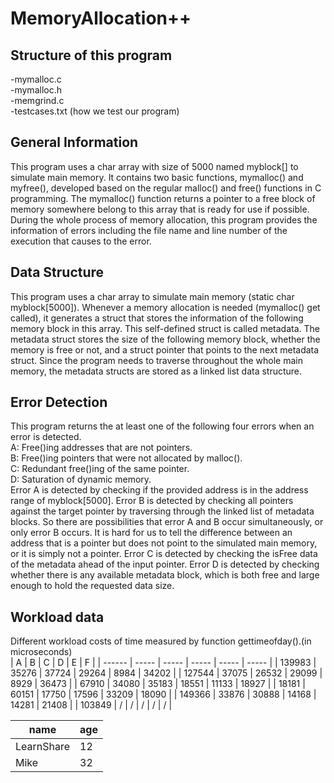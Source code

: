 # MemoryAllocation++
##  Structure of this program
-mymalloc.c  
-mymalloc.h  
-memgrind.c  
-testcases.txt (how we test our program)
## General Information
This program uses a char array with size of 5000 named myblock[] to simulate
main memory. It contains two basic functions, mymalloc() and myfree(), developed
based on the regular malloc() and free() functions in C programming. The mymalloc()
function returns a pointer to a free block of memory somewhere belong to this array
that is ready for use if possible. During the whole process of memory allocation, this
program provides the information of errors including the file name and line number of
the execution that causes to the error.
## Data Structure
This program uses a char array to simulate main memory (static char
myblock[5000]). Whenever a memory allocation is needed (mymalloc() get called), it
generates a struct that stores the information of the following memory block in this
array. This self-defined struct is called metadata. The metadata struct stores the size of
the following memory block, whether the memory is free or not, and a struct pointer
that points to the next metadata struct. Since the program needs to traverse throughout
the whole main memory, the metadata structs are stored as a linked list data structure.
## Error Detection
This program returns the at least one of the following four errors when an error is
detected.  
A: Free()ing addresses that are not pointers.  
B: Free()ing pointers that were not allocated by malloc().  
C: Redundant free()ing of the same pointer.  
D: Saturation of dynamic memory.  
Error A is detected by checking if the provided address is in the address range of
myblock[5000]. Error B is detected by checking all pointers against the target pointer
by traversing through the linked list of metadata blocks. So there are possibilities that
error A and B occur simultaneously, or only error B occurs. It is hard for us to tell the
difference between an address that is a pointer but does not point to the simulated
main memory, or it is simply not a pointer. Error C is detected by checking the isFree
data of the metadata ahead of the input pointer. Error D is detected by checking
whether there is any available metadata block, which is both free and large enough to
hold the requested data size.
##  Workload data
Different workload costs of time measured by function gettimeofday().(in microseconds)  
| A      | B     | C     | D     | E     | F     |
| ------ | ----- | ----- | ----- | ----- | ----- |
| 139983 | 35276 | 37724 | 29264 | 8984  | 34202 |
| 127544 | 37075 | 26532 | 29099 | 8929  | 36473 |
| 67910  | 34080 | 35183 | 18551 | 11133 | 18927 |
| 18181  | 60151 | 17750 | 17596 | 33209 | 18090 |
| 149366 | 33876 | 30888 | 14168 | 14281 | 21408 |
| 103849 | /     | /     | /     | /     | /     |

|    name    | age |
| ---------- | --- |
| LearnShare |  12 |
| Mike       |  32 |

